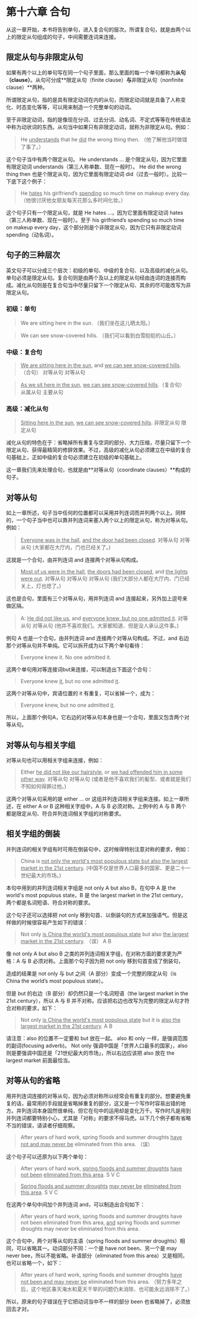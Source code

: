 # 第十六章 合句

从这一章开始，本书将告别单句，进入复合句的层次。所谓复合句，就是由两个以上的限定从句组成的句子，中间需要连词来连接。

## 限定从句与非限定从句

如果有两个以上的单句写在同一个句子里面，那么里面的每一个单句都称为**从句（clause）**。从句可分成**限定从句（finite clause）**与**非限定从句（nonfinite clause）**两种。

所谓限定从句，指的是具有限定动词在内的从句，而限定动词就是具备了人称变化、时态变化等等，可以用来制造一个完整单句的动词。

至于非限定动词，指的是像现在分词、过去分词、动名词、不定式等等在传统语法中称为动状词的东西。从句当中如果只有非限定动词，就称为非限定从句。例如：

>He <u>understands</u> that he <u>did</u> the wrong thing then.
（他了解他当时做错了事了。）

这个句子当中有两个限定从句。 He understands … 是个限定从句，因为它里面有限定动词 understands（第三人称单数、现在一般时）。 He did the wrong thing then 也是个限定从句，因为它里面有限定动词 did（过去一般时）。比较一下底下这个例子：

>He <u>hates</u> his girlfriend’s <u>spending</u> so much time on makeup every day.
（他很讨厌他女朋友每天花那么多时间化妆。）

这个句子只有一个限定从句，就是 He hates …，因为它里面有限定动词 hates（第三人称单数、现在一般时）。至于 his girlfriend’s spending so much time on makeup every day，这个部分则是个非限定从句，因为它只有非限定动词 spending（动名词）。

## 句子的三种层次

英文句子可以分成三个层次：初级的单句、中级的复合句、以及高级的减化从句。单句必须是限定从句。复合句则是由两个及以上的限定从句经由连词的连接而构成。减化从句则是在复合句当中尽量只留下一个限定从句、其余的尽可能改写为非限定从句。

### 初级：单句

>We are sitting here in the sun.
（我们坐在这儿晒太阳。）

>We can see snow-covered hills.
（我们可以看到白雪皑皑的山丘。）

### 中级：复合句

> <u>We are sitting here in the sun</u>, and <u>we can see snow-covered hills</u>.（合句）
对等从句 对等从句

> <u>As we sit here in the sun</u>, <u>we can see snow-covered hills</u>.（复合句）
从属从句 主要从句

### 高级：减化从句

><u>Sitting here in the sun</u>, <u>we can see snow-covered hills</u>.
非限定从句 限定从句

减化从句的特色在于：省略掉所有重复与空洞的部分、大力压缩，尽量只留下一个限定从句、获得最精简的修辞效果。不过，高级的减化从句必须建立在中级的复合句基础上，正如中级的复合句必须建立在初级的单句基础上。

这一章我们先来处理合句，也就是由**对等从句（coordinate clauses）**构成的句子。

## 对等从句

如上一章所述，句子当中任何的位置都可以采用并列连词而并列两个以上。同样的，一个句子当中也可以靠并列连词来塞入两个以上的限定从句，称为对等从句。例如：

><u>Everyone was in the hall</u>, <u>and the door had been closed</u>.
对等从句 对等从句 (大家都在大厅内，门也已经关了。)

这就是一个合句，由并列连词 and 连接两个对等从句构成。

><u>Most of us were in the hall</u>, <u>the doors had been closed</u>, and <u>the lights were out</u>.
对等从句 对等从句 对等从句
(我们大部分人都在大厅内、门已经关上，灯也熄了。)

这也是合句，里面有三个对等从句，用并列连词 and 连接起来，另外加上逗号来做区隔。

> A: <u>He did not like us</u>, and <u>everyone knew, but no one admitted it</u>.
对等从句 对等从句
(他并不喜欢我们。大家都知道、但是没人承认这件事。)

例句 A 也是一个合句，由并列连词 and 连接两个对等从句构成。不过，and 右边那个对等从句并不单纯。它可以拆开成为以下两个单句看待：

>Everyone knew it.
No one admitted it.

这两个单句用对等连​​接词but来连接，可以制造出下面这个合句：

>Everyone knew <u>it</u>, but no one admitted <u>it</u>.

这两个对等从句中，宾语位置的 it 有重复，可以省掉一个，成为：

>Everyone knew, but no one admitted <u>it</u>.

所以，上面那个例句A，它右边的对等从句本身也是一个合句，里面又包含两个对等从句。

## 对等从句与相关字组

对等从句也可以用相关字组来连接，例如：

>Either <u>he did not like our hairstyle</u>, or <u>we had offended him in some other way</u>.
对等从句 对等从句
(或者是他不喜欢我们的髪型、或者就是我们不知如何得罪过他。)

这两个对等从句采用的是 either … or 这组并列连词相关字组来连接。如上一章所述，在 either A or B 这种相关字组中，A 与 B 必须对称。上例中的 A 与 B 两个都是限定从句、符合并列连词相关字组的对称要求。

## 相关字组的倒装

并列连词的相关字组有时可用在倒装句中，这时候得特别注意对称的要求，例如：

>China is <u>not only the world's most populous state but also the largest market in the 21st century</u>.
(中国不仅是世界人口最多的国家、更是二十一世纪最大的市场。)

本句中用到的并列连词相关字组是 not only A but also B，在句中 A 是 the world's most populous state，B 是 the largest market in the 21st century，两个都是名词短语、符合对称的要求。

这个句子还可以选择把 not only 移到句首、以倒装句的方式来加强语气。但是这样做的时候很容易产生如下的错误：

>Not only <u>is China the world's most populous state</u> but also <u>the largest market in the 21st century</u>. （误）
A B

像 not only A but also B 之类的并列连词相关字组，在对称方面的要求更为严格：A 与 B 必须对称。上面那个句子因为把 not only 移到句首变成了倒装句，

造成的结果是 not only 与 but 之间（A 部分）变成一个完整的限定从句（is China the world’s most populous state）。

但是 but 的右边（B 部分）却仍然只是一个名词短语（the largest market in the 21st century），所以 A 与 B 并不对称。应该把右边也改写为完整的限定从句才符合对称的要求，如下：

>Not only <u>is China the world's most populous state</u> but it is <u>also the largest market in the 21st century</u>.
A B

请注意：also 的位置不一定要和 but 放在一起。 also 和 only 一样，是强调范围的副词(focusing adverb)。 Not only 强调中国是「世界人口最多的国家」，also 则是要强调中国还是「21世纪最大的市场」，所以右边应该把 also 放在 the largest market 前面最恰当。

## 对等从句的省略

用并列连词连接的对等从句，因为必须对称所以经常会有重复的部分。想要避免重复的话，最常用的手段就是省略掉重复的部分，这又是一个写作时容易出错的地方。并列连词本身固然很单纯，但它在句中的运用却是变化万千。写作时凡是用到并列连词都要特别小心，尤其是「对称」的要求不得马虎。以下几个例子都有省略不当的错误，请读者仔细观察。

>After years of hard work, spring floods and summer droughts <u>have not and may never be</u> eliminated from this area. （误）

这个句子可以还原为以下两个单句：

>After years of hard work, <u>spring floods and summer droughts</u> <u>have not been</u> <u>eliminated from this area</u>.
S V C

><u>Spring floods and summer droughts</u> <u>may never be</u> <u>eliminated from this area</u>.
S V C

在这两个单句中间加个并列连词 and，可以制造出合句如下：

>After years of hard work, spring floods and summer droughts have not been eliminated from this area, <u>and</u> spring floods and summer droughts may never be eliminated from this area.

这个合句中，两个对等从句的主语（spring floods and summer droughts）相同，可以省略其一。动词部分不同：一个是 have not been、另一个是 may never bee，所以不能省略。补语部分（eliminated from this area）又是相同，也可以省略一个，如下：

>After years of hard work, spring floods and summer droughts <u>have not been and may never be</u> eliminated from this area.
（努力多年之后，这个地区春天淹水和夏天干旱的问题仍未消除、也可能永远消除不了。）

所以，原来的句子错误在于它把动词当中不一样的部分 been 也省略掉了，必须放回去才对。